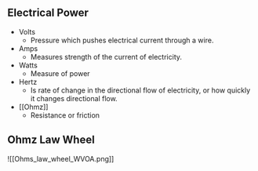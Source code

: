 ## Electrical Power

- Volts
	- Pressure which pushes electrical current through a wire.
- Amps
	- Measures strength of the current of electricity.
- Watts
	- Measure of power
- Hertz
	- Is rate of change in the directional flow of electricity, or how quickly it changes directional flow.
- [[Ohmz]]
	- Resistance or friction

## Ohmz Law Wheel

![[Ohms_law_wheel_WVOA.png]]